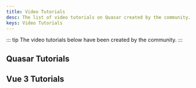 ```yaml
---
title: Video Tutorials
desc: The list of video tutorials on Quasar created by the community.
keys: Video Tutorials
---
```


<script doc>
import IntroductionVideo from '../introduction-to-quasar/IntroductionVideo.vue'
import TutorialListing from './TutorialListing.vue'
</script>

<IntroductionVideo />

::: tip
The video tutorials below have been created by the community.
:::

## Quasar Tutorials

<tutorial-listing which="quasar-v2" />

## Vue 3 Tutorials

<tutorial-listing which="vue-v3" />
